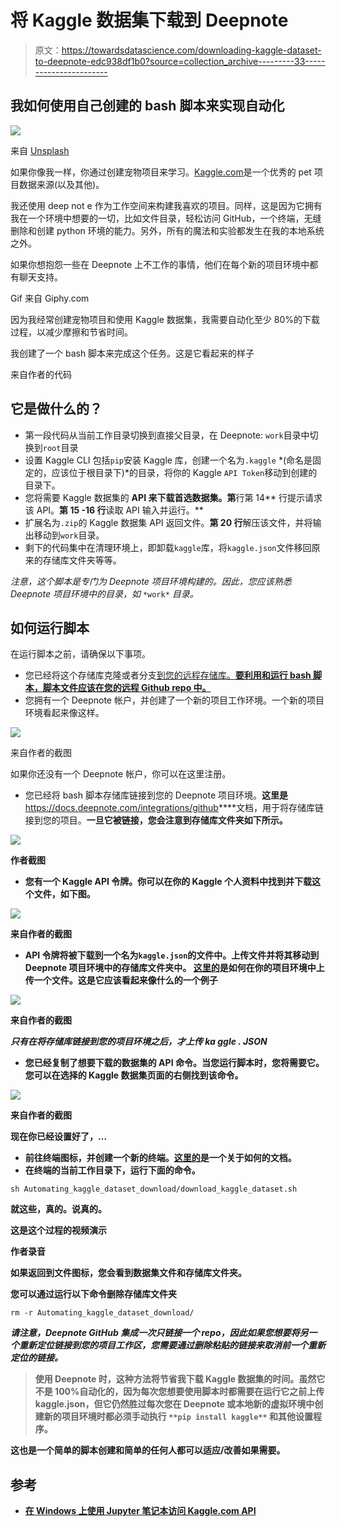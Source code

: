 # 将 Kaggle 数据集下载到 Deepnote

> 原文：<https://towardsdatascience.com/downloading-kaggle-dataset-to-deepnote-edc938df1b0?source=collection_archive---------33----------------------->

## 我如何使用自己创建的 bash 脚本来实现自动化

![](img/d0ba7c0d7788013420bc79dc39a81040.png)

来自 [Unsplash](https://unsplash.com/@zanardi)

如果你像我一样，你通过创建宠物项目来学习。[Kaggle.com](https://www.kaggle.com/)是一个优秀的 pet 项目数据来源(以及其他)。

我还使用 deep not e 作为工作空间来构建我喜欢的项目。同样，这是因为它拥有我在一个环境中想要的一切，比如文件目录，轻松访问 GitHub，一个终端，无缝删除和创建 python 环境的能力。另外，所有的魔法和实验都发生在我的本地系统之外。

如果你想抱怨一些在 Deepnote 上不工作的事情，他们在每个新的项目环境中都有聊天支持。

Gif 来自 Giphy.com

因为我经常创建宠物项目和使用 Kaggle 数据集，我需要自动化至少 80%的下载过程，以减少摩擦和节省时间。

我创建了一个 bash 脚本来完成这个任务。这是它看起来的样子

来自作者的代码

## 它是做什么的？

*   第一段代码从当前工作目录切换到直接父目录，在 Deepnote: `work`目录中切换到`root`目录
*   设置 Kaggle CLI 包括`pip`安装 Kaggle 库，创建一个名为`.kaggle` *(命名是固定的，应该位于根目录下)*的目录，将你的 Kaggle `API Token`移动到创建的目录下。
*   您将需要 Kaggle 数据集的 **API 来下载首选数据集。第**行第 14** 行提示请求该 API。**第 15 -16 行**读取 API 输入并运行。**
*   扩展名为`.zip`的 Kaggle 数据集 API 返回文件。**第 20 行**解压该文件，并将输出移动到`work`目录。
*   剩下的代码集中在清理环境上，即卸载`kaggle`库，将`kaggle.json`文件移回原来的存储库文件夹等等。

*注意，这个脚本是专门为 Deepnote 项目环境构建的。因此，您应该熟悉 Deepnote 项目环境中的目录，如* `*work*` *目录。*

## 如何运行脚本

在运行脚本之前，请确保以下事项。

*   您已经将这个存储库克隆或者分支[到您的远程存储库。**要利用和运行 bash 脚本，脚本文件应该在您的远程 Github repo 中。**](https://github.com/anitaokoh/Automating_kaggle_dataset_download)
*   您拥有一个 Deepnote 帐户，并创建了一个新的项目工作环境。一个新的项目环境看起来像这样。

![](img/cb83721c86f5f0d77c1750c87afcb646.png)

来自作者的截图

如果你还没有一个 Deepnote 帐户，你可以在这里注册。

*   您已经将 bash 脚本存储库链接到您的 Deepnote 项目环境。**这里是**<https://docs.deepnote.com/integrations/github>****文档，用于将存储库链接到您的项目。**一旦它被链接，您会注意到存储库文件夹如下所示。**

**![](img/c5bed53004654dc7a9dd7954a8fe2b17.png)**

**作者截图**

*   **您有一个 Kaggle API 令牌。**你可以在你的 Kaggle 个人资料中找到并下载这个文件，如下图**。**

**![](img/4a9338e00f4dc4edc5ff1e7256235ef5.png)**

**来自作者的截图**

*   **API 令牌将被下载到一个名为`kaggle.json`的文件中。**上传文件并将其移动到 Deepnote 项目环境中的存储库文件夹中。** [这里的](https://docs.deepnote.com/importing-and-exporing/importing-data-to-deepnote)是如何在你的项目环境中上传一个文件。这是它应该看起来像什么的一个例子**

**![](img/613de4078b2aac334b8047fc790ab7b6.png)**

**来自作者的截图**

***只有在将存储库链接到您的项目环境之后，才上传 ka ggle . JSON***

*   **您已经复制了想要下载的数据集的 API 命令。当您运行脚本时，您将需要它。**您可以在选择**的 Kaggle 数据集页面的右侧找到该命令。**

**![](img/243535a4d6c998b16c5a5f8cf540ec80.png)**

**来自作者的截图**

**现在你已经设置好了，…**

*   **前往终端图标，并创建一个新的终端。[这里的](https://docs.deepnote.com/features/terminal)是一个关于如何的文档。**
*   **在终端的当前工作目录下，运行下面的命令。**

```
sh Automating_kaggle_dataset_download/download_kaggle_dataset.sh
```

****就这些，真的。说真的。****

**这是这个过程的视频演示**

**作者录音**

**如果返回到文件图标，您会看到数据集文件和存储库文件夹。**

**您可以通过运行以下命令删除存储库文件夹**

```
rm -r Automating_kaggle_dataset_download/
```

***请注意，Deepnote GitHub 集成一次只链接一个 repo，因此如果您想要将另一个重新定位链接到您的项目工作区，您需要通过删除粘贴的链接来取消前一个重新定位的链接。***

> ****使用 Deepnote 时，这种方法将节省我下载 Kaggle 数据集的时间。虽然它不是 100%自动化的，因为每次您想要使用脚本时都需要在运行它之前上传 kaggle.json，但它仍然胜过每次您在 Deepnote 或本地新的虚拟环境中创建新的项目环境时都必须手动执行** `**pip install kaggle**` **和其他设置程序。****

**这也是一个简单的脚本创建和简单的任何人都可以适应/改善如果需要。**

## **参考**

*   **[在 Windows 上使用 Jupyter 笔记本访问 Kaggle.com API](https://medium.com/@jeff.daniel77/accessing-the-kaggle-com-api-with-jupyter-notebook-on-windows-d6f330bc6953)**